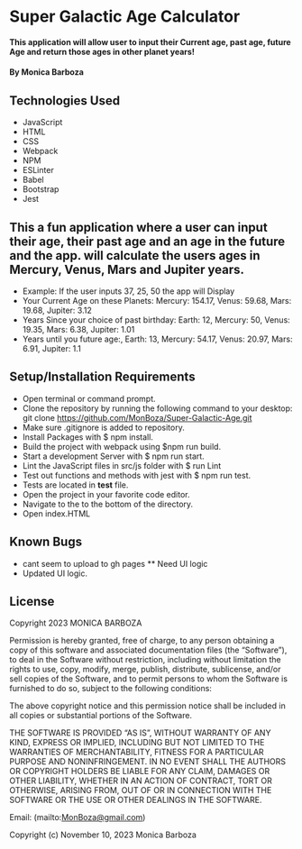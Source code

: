# Super Galactic Age Calculator

#### This application will allow user to input their Current age, past age, future Age and return those ages in other planet years!

#### By Monica Barboza

## Technologies Used

* JavaScript
* HTML
* CSS
* Webpack
* NPM
* ESLinter
* Babel
* Bootstrap
* Jest

## This a fun application where a user can input their age, their past age and an age in the future and the app. will calculate the users ages in Mercury, Venus, Mars and Jupiter years.
* Example: If the user inputs 37, 25, 50 the app will Display 
* Your Current Age on these Planets: Mercury: 154.17, Venus: 59.68, Mars: 19.68, Jupiter: 3.12
* Years Since your choice of past birthday: Earth: 12, Mercury: 50, Venus: 19.35, Mars: 6.38, Jupiter: 1.01
* Years until you future age:, Earth: 13, Mercury: 54.17, Venus: 20.97, Mars: 6.91, Jupiter: 1.1
## Setup/Installation Requirements

* Open terminal or command prompt.
* Clone the repository by running the following command to your desktop: git clone https://github.com/MonBoza/Super-Galactic-Age.git
* Make sure .gitignore is added to repository.
* Install Packages with $ npm install.
* Build the project with webpack using $npm run build.
* Start a development Server with $ npm run start.
* Lint the JavaScript files in src/js folder  with $ run Lint
* Test out functions and methods with jest with $ npm run test.
* Tests are located in __test__ file.
* Open the project in your favorite code editor.
* Navigate to the to the bottom of the directory.
* Open index.HTML


## Known Bugs
* cant seem to upload to gh pages
** Need UI logic
* Updated UI logic.

## License
Copyright 2023 MONICA BARBOZA

Permission is hereby granted, free of charge, to any person obtaining a copy of this software and associated documentation files (the “Software”), to deal in the Software without restriction, including without limitation the rights to use, copy, modify, merge, publish, distribute, sublicense, and/or sell copies of the Software, and to permit persons to whom the Software is furnished to do so, subject to the following conditions:

The above copyright notice and this permission notice shall be included in all copies or substantial portions of the Software.

THE SOFTWARE IS PROVIDED “AS IS”, WITHOUT WARRANTY OF ANY KIND, EXPRESS OR IMPLIED, INCLUDING BUT NOT LIMITED TO THE WARRANTIES OF MERCHANTABILITY, FITNESS FOR A PARTICULAR PURPOSE AND NONINFRINGEMENT. IN NO EVENT SHALL THE AUTHORS OR COPYRIGHT HOLDERS BE LIABLE FOR ANY CLAIM, DAMAGES OR OTHER LIABILITY, WHETHER IN AN ACTION OF CONTRACT, TORT OR OTHERWISE, ARISING FROM, OUT OF OR IN CONNECTION WITH THE SOFTWARE OR THE USE OR OTHER DEALINGS IN THE SOFTWARE.

Email: (mailto:MonBoza@gmail.com) 

Copyright (c) November 10, 2023 Monica Barboza

